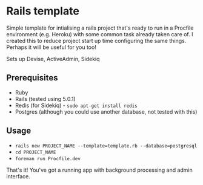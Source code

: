 # Rails template

Simple template for intialising a rails project that's ready to run in a Procfile environment (e.g. Heroku) with some common task already taken care of. I created this to reduce project start up time configuring the same things. Perhaps it will be useful for you too!

Sets up Devise, ActiveAdmin, Sidekiq

## Prerequisites
 - Ruby
 - Rails (tested using 5.0.1)
 - Redis (for Sidekiq) - `sudo apt-get install redis`
 - Postgres (although you could use another database, not tested with this)

## Usage
 - `rails new PROJECT_NAME --template=template.rb --database=postgresql`
 - `cd PROJECT_NAME`
 - `foreman run Procfile.dev`

That's it! You've got a running app with background processing and admin interface.